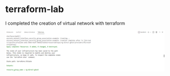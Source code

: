 # terraform-lab
 
I completed the creation of virtual network with terraform 

![](https://github.com/oadeniran/terraform-lab/blob/main/screenshots/crea.PNG)
